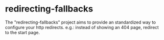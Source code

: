 # redirecting-fallbacks
The "redirecting-fallbacks" project aims to provide an standardized way to configure your http redirects. e.g.: instead of showing an 404 page, redirect to the start page.
